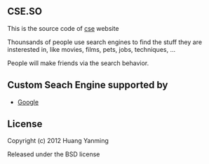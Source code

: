 ## CSE.SO
This is the source code of [cse](http://cse.so) website

Thounsands of  people use search engines to find the stuff they are insterested in, like movies, films, pets, jobs, techniques, ...

People will make friends via the search behavior.

## Custom Seach Engine supported by
* [Google](http://google.com/cse)

## License

Copyright (c) 2012 Huang Yanming

Released under the BSD license